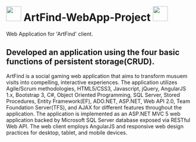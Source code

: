 # <img src="https://cdn4.iconfinder.com/data/icons/SUPERVISTA/graphics/png/400/palette.png" width="40"> ArtFind-WebApp-Project <img src="https://cdn4.iconfinder.com/data/icons/SUPERVISTA/graphics/png/400/palette.png" width="40">

Web Application for 'ArtFind' client.


## Developed an application using the four basic functions of persistent storage(CRUD). 
ArtFind is a social gaming web application that aims to transform musuem visits into compelling, interactive experiences. The application utilizes Agile/Scrum methodologies, HTML5/CSS3, Javascript, jQuery, AngularJS 1.x, Bootstrap 3, C#, Object Oriented Programming, SQL Server, Stored Procedures, Entity Framework(EF), ADO.NET, ASP.NET, Web API 2.0, Team Foundation Server(TFS), and AJAX for different features throughout the application. The application is implemented as an ASP.NET MVC 5 web application backed by Microsoft SQL Server database exposed via RESTful Web API. The web client employs AngularJS and responsive web design practices for desktop, tablet, and mobile devices.
